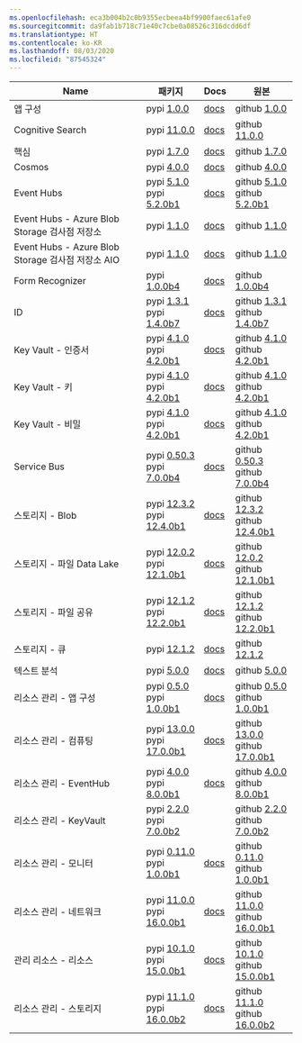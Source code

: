 ```yaml
---
ms.openlocfilehash: eca3b004b2c0b9355ecbeea4bf9900faec61afe0
ms.sourcegitcommit: da9fab1b718c71e40c7cbe0a08526c316dcdd6df
ms.translationtype: HT
ms.contentlocale: ko-KR
ms.lasthandoff: 08/03/2020
ms.locfileid: "87545324"
---
```

| Name | 패키지 | Docs | 원본 |
| ---- | ------- | ---- | ------ |
| 앱 구성 | pypi [1.0.0](https://pypi.org/project/azure-appconfiguration/1.0.0) | [docs](https://docs.microsoft.com/python/api/overview/azure/appconfiguration-readme/) | github [1.0.0](https://github.com/Azure/azure-sdk-for-python/tree/azure-appconfiguration_1.0.0/sdk/appconfiguration/azure-appconfiguration/) |
| Cognitive Search | pypi [11.0.0](https://pypi.org/project/azure-search-documents/11.0.0) | [docs](https://docs.microsoft.com/python/api/overview/azure/search-documents-readme/) | github [11.0.0](https://github.com/Azure/azure-sdk-for-python/tree/azure-search-documents_11.0.0/sdk/search/azure-search-documents/) |
| 핵심 | pypi [1.7.0](https://pypi.org/project/azure-core/1.7.0) | [docs](https://docs.microsoft.com/python/api/overview/azure/core-readme/) | github [1.7.0](https://github.com/Azure/azure-sdk-for-python/tree/azure-core_1.7.0/sdk/core/azure-core/) |
| Cosmos | pypi [4.0.0](https://pypi.org/project/azure-cosmos/4.0.0) | [docs](https://docs.microsoft.com/python/api/overview/azure/cosmos-readme/) | github [4.0.0](https://github.com/Azure/azure-sdk-for-python/tree/azure-cosmos_4.0.0/sdk/cosmos/azure-cosmos/) |
| Event Hubs | pypi [5.1.0](https://pypi.org/project/azure-eventhub/5.1.0)<br>pypi [5.2.0b1](https://pypi.org/project/azure-eventhub/5.2.0b1) | [docs](https://docs.microsoft.com/python/api/overview/azure/eventhub-readme/) | github [5.1.0](https://github.com/Azure/azure-sdk-for-python/tree/azure-eventhub_5.1.0/sdk/eventhub/azure-eventhub/)<br>github [5.2.0b1](https://github.com/Azure/azure-sdk-for-python/tree/azure-eventhub_5.2.0b1/sdk/eventhub/azure-eventhub/) |
| Event Hubs - Azure Blob Storage 검사점 저장소 | pypi [1.1.0](https://pypi.org/project/azure-eventhub-checkpointstoreblob/1.1.0) | [docs](https://docs.microsoft.com/python/api/overview/azure/eventhub-checkpointstoreblob-readme/) | github [1.1.0](https://github.com/Azure/azure-sdk-for-python/tree/azure-eventhub-checkpointstoreblob_1.1.0/sdk/eventhub/azure-eventhub-checkpointstoreblob/) |
| Event Hubs - Azure Blob Storage 검사점 저장소 AIO | pypi [1.1.0](https://pypi.org/project/azure-eventhub-checkpointstoreblob-aio/1.1.0) | [docs](https://docs.microsoft.com/python/api/overview/azure/eventhub-checkpointstoreblob-aio-readme/) | github [1.1.0](https://github.com/Azure/azure-sdk-for-python/tree/azure-eventhub-checkpointstoreblob-aio_1.1.0/sdk/eventhub/azure-eventhub-checkpointstoreblob-aio/) |
| Form Recognizer | pypi [1.0.0b4](https://pypi.org/project/azure-ai-formrecognizer/1.0.0b4) | [docs](https://docs.microsoft.com/python/api/overview/azure/ai-formrecognizer-readme/) | github [1.0.0b4](https://github.com/Azure/azure-sdk-for-python/tree/azure-ai-formrecognizer_1.0.0b4/sdk/formrecognizer/azure-ai-formrecognizer/) |
| ID | pypi [1.3.1](https://pypi.org/project/azure-identity/1.3.1)<br>pypi [1.4.0b7](https://pypi.org/project/azure-identity/1.4.0b7) | [docs](https://docs.microsoft.com/python/api/overview/azure/identity-readme/) | github [1.3.1](https://github.com/Azure/azure-sdk-for-python/tree/azure-identity_1.3.1/sdk/identity/azure-identity/)<br>github [1.4.0b7](https://github.com/Azure/azure-sdk-for-python/tree/azure-identity_1.4.0b7/sdk/identity/azure-identity/) |
| Key Vault - 인증서 | pypi [4.1.0](https://pypi.org/project/azure-keyvault-certificates/4.1.0)<br>pypi [4.2.0b1](https://pypi.org/project/azure-keyvault-certificates/4.2.0b1) | [docs](https://docs.microsoft.com/python/api/overview/azure/keyvault-certificates-readme/) | github [4.1.0](https://github.com/Azure/azure-sdk-for-python/tree/azure-keyvault-certificates_4.1.0/sdk/keyvault/azure-keyvault-certificates/)<br>github [4.2.0b1](https://github.com/Azure/azure-sdk-for-python/tree/azure-keyvault-certificates_4.2.0b1/sdk/keyvault/azure-keyvault-certificates/) |
| Key Vault - 키 | pypi [4.1.0](https://pypi.org/project/azure-keyvault-keys/4.1.0)<br>pypi [4.2.0b1](https://pypi.org/project/azure-keyvault-keys/4.2.0b1) | [docs](https://docs.microsoft.com/python/api/overview/azure/keyvault-keys-readme/) | github [4.1.0](https://github.com/Azure/azure-sdk-for-python/tree/azure-keyvault-keys_4.1.0/sdk/keyvault/azure-keyvault-keys/)<br>github [4.2.0b1](https://github.com/Azure/azure-sdk-for-python/tree/azure-keyvault-keys_4.2.0b1/sdk/keyvault/azure-keyvault-keys/) |
| Key Vault - 비밀 | pypi [4.1.0](https://pypi.org/project/azure-keyvault-secrets/4.1.0)<br>pypi [4.2.0b1](https://pypi.org/project/azure-keyvault-secrets/4.2.0b1) | [docs](https://docs.microsoft.com/python/api/overview/azure/keyvault-secrets-readme/) | github [4.1.0](https://github.com/Azure/azure-sdk-for-python/tree/azure-keyvault-secrets_4.1.0/sdk/keyvault/azure-keyvault-secrets/)<br>github [4.2.0b1](https://github.com/Azure/azure-sdk-for-python/tree/azure-keyvault-secrets_4.2.0b1/sdk/keyvault/azure-keyvault-secrets/) |
| Service Bus | pypi [0.50.3](https://pypi.org/project/azure-servicebus/0.50.3)<br>pypi [7.0.0b4](https://pypi.org/project/azure-servicebus/7.0.0b4) | [docs](https://docs.microsoft.com/python/api/overview/azure/servicebus-readme/) | github [0.50.3](https://github.com/Azure/azure-sdk-for-python/tree/azure-servicebus_0.50.3/sdk/servicebus/azure-servicebus/)<br>github [7.0.0b4](https://github.com/Azure/azure-sdk-for-python/tree/azure-servicebus_7.0.0b4/sdk/servicebus/azure-servicebus/) |
| 스토리지 - Blob | pypi [12.3.2](https://pypi.org/project/azure-storage-blob/12.3.2)<br>pypi [12.4.0b1](https://pypi.org/project/azure-storage-blob/12.4.0b1) | [docs](https://docs.microsoft.com/python/api/overview/azure/storage-blob-readme/) | github [12.3.2](https://github.com/Azure/azure-sdk-for-python/tree/azure-storage-blob_12.3.2/sdk/storage/azure-storage-blob/)<br>github [12.4.0b1](https://github.com/Azure/azure-sdk-for-python/tree/azure-storage-blob_12.4.0b1/sdk/storage/azure-storage-blob/) |
| 스토리지 - 파일 Data Lake | pypi [12.0.2](https://pypi.org/project/azure-storage-file-datalake/12.0.2)<br>pypi [12.1.0b1](https://pypi.org/project/azure-storage-file-datalake/12.1.0b1) | [docs](https://docs.microsoft.com/python/api/overview/azure/storage-file-datalake-readme/) | github [12.0.2](https://github.com/Azure/azure-sdk-for-python/tree/azure-storage-file-datalake_12.0.2/sdk/storage/azure-storage-file-datalake/)<br>github [12.1.0b1](https://github.com/Azure/azure-sdk-for-python/tree/azure-storage-file-datalake_12.1.0b1/sdk/storage/azure-storage-file-datalake/) |
| 스토리지 - 파일 공유 | pypi [12.1.2](https://pypi.org/project/azure-storage-file-share/12.1.2)<br>pypi [12.2.0b1](https://pypi.org/project/azure-storage-file-share/12.2.0b1) | [docs](https://docs.microsoft.com/python/api/overview/azure/storage-file-share-readme/) | github [12.1.2](https://github.com/Azure/azure-sdk-for-python/tree/azure-storage-file-share_12.1.2/sdk/storage/azure-storage-file-share/)<br>github [12.2.0b1](https://github.com/Azure/azure-sdk-for-python/tree/azure-storage-file-share_12.2.0b1/sdk/storage/azure-storage-file-share/) |
| 스토리지 - 큐 | pypi [12.1.2](https://pypi.org/project/azure-storage-queue/12.1.2) | [docs](https://docs.microsoft.com/python/api/overview/azure/storage-queue-readme/) | github [12.1.2](https://github.com/Azure/azure-sdk-for-python/tree/azure-storage-queue_12.1.2/sdk/storage/azure-storage-queue/) |
| 텍스트 분석 | pypi [5.0.0](https://pypi.org/project/azure-ai-textanalytics/5.0.0) | [docs](https://docs.microsoft.com/python/api/overview/azure/ai-textanalytics-readme/) | github [5.0.0](https://github.com/Azure/azure-sdk-for-python/tree/azure-ai-textanalytics_5.0.0/sdk/textanalytics/azure-ai-textanalytics/) |
| 리소스 관리 - 앱 구성 | pypi [0.5.0](https://pypi.org/project/azure-mgmt-appconfiguration/0.5.0)<br>pypi [1.0.0b1](https://pypi.org/project/azure-mgmt-appconfiguration/1.0.0b1) | [docs](https://docs.microsoft.com/python/api/overview/azure/mgmt-appconfiguration-readme/) | github [0.5.0](https://github.com/Azure/azure-sdk-for-python/tree/azure-mgmt-appconfiguration_0.5.0/sdk/appconfiguration/azure-mgmt-appconfiguration/)<br>github [1.0.0b1](https://github.com/Azure/azure-sdk-for-python/tree/azure-mgmt-appconfiguration_1.0.0b1/sdk/appconfiguration/azure-mgmt-appconfiguration/) |
| 리소스 관리 - 컴퓨팅 | pypi [13.0.0](https://pypi.org/project/azure-mgmt-compute/13.0.0)<br>pypi [17.0.0b1](https://pypi.org/project/azure-mgmt-compute/17.0.0b1) | [docs](https://docs.microsoft.com/python/api/overview/azure/mgmt-compute-readme/) | github [13.0.0](https://github.com/Azure/azure-sdk-for-python/tree/azure-mgmt-compute_13.0.0/sdk/compute/azure-mgmt-compute/)<br>github [17.0.0b1](https://github.com/Azure/azure-sdk-for-python/tree/azure-mgmt-compute_17.0.0b1/sdk/compute/azure-mgmt-compute/) |
| 리소스 관리 - EventHub | pypi [4.0.0](https://pypi.org/project/azure-mgmt-eventhub/4.0.0)<br>pypi [8.0.0b1](https://pypi.org/project/azure-mgmt-eventhub/8.0.0b1) | [docs](https://docs.microsoft.com/python/api/overview/azure/mgmt-eventhub-readme/) | github [4.0.0](https://github.com/Azure/azure-sdk-for-python/tree/azure-mgmt-eventhub_4.0.0/sdk/eventhub/azure-mgmt-eventhub/)<br>github [8.0.0b1](https://github.com/Azure/azure-sdk-for-python/tree/azure-mgmt-eventhub_8.0.0b1/sdk/eventhub/azure-mgmt-eventhub/) |
| 리소스 관리 - KeyVault | pypi [2.2.0](https://pypi.org/project/azure-mgmt-keyvault/2.2.0)<br>pypi [7.0.0b2](https://pypi.org/project/azure-mgmt-keyvault/7.0.0b2) |  | github [2.2.0](https://github.com/Azure/azure-sdk-for-python/tree/azure-mgmt-keyvault_2.2.0/sdk/keyvault/azure-mgmt-keyvault/)<br>github [7.0.0b2](https://github.com/Azure/azure-sdk-for-python/tree/azure-mgmt-keyvault_7.0.0b2/sdk/keyvault/azure-mgmt-keyvault/) |
| 리소스 관리 - 모니터 | pypi [0.11.0](https://pypi.org/project/azure-mgmt-monitor/0.11.0)<br>pypi [1.0.0b1](https://pypi.org/project/azure-mgmt-monitor/1.0.0b1) | [docs](https://docs.microsoft.com/python/api/overview/azure/mgmt-monitor-readme/) | github [0.11.0](https://github.com/Azure/azure-sdk-for-python/tree/azure-mgmt-monitor_0.11.0/sdk/monitor/azure-mgmt-monitor/)<br>github [1.0.0b1](https://github.com/Azure/azure-sdk-for-python/tree/azure-mgmt-monitor_1.0.0b1/sdk/monitor/azure-mgmt-monitor/) |
| 리소스 관리 - 네트워크 | pypi [11.0.0](https://pypi.org/project/azure-mgmt-network/11.0.0)<br>pypi [16.0.0b1](https://pypi.org/project/azure-mgmt-network/16.0.0b1) | [docs](https://docs.microsoft.com/python/api/overview/azure/mgmt-network-readme/) | github [11.0.0](https://github.com/Azure/azure-sdk-for-python/tree/azure-mgmt-network_11.0.0/sdk/network/azure-mgmt-network/)<br>github [16.0.0b1](https://github.com/Azure/azure-sdk-for-python/tree/azure-mgmt-network_16.0.0b1/sdk/network/azure-mgmt-network/) |
| 관리 리소스 - 리소스 | pypi [10.1.0](https://pypi.org/project/azure-mgmt-resource/10.1.0)<br>pypi [15.0.0b1](https://pypi.org/project/azure-mgmt-resource/15.0.0b1) | [docs](https://docs.microsoft.com/python/api/overview/azure/mgmt-resource-readme/) | github [10.1.0](https://github.com/Azure/azure-sdk-for-python/tree/azure-mgmt-resource_10.1.0/sdk/resources/azure-mgmt-resource/)<br>github [15.0.0b1](https://github.com/Azure/azure-sdk-for-python/tree/azure-mgmt-resource_15.0.0b1/sdk/resources/azure-mgmt-resource/) |
| 리소스 관리 - 스토리지 | pypi [11.1.0](https://pypi.org/project/azure-mgmt-storage/11.1.0)<br>pypi [16.0.0b2](https://pypi.org/project/azure-mgmt-storage/16.0.0b2) | [docs](https://docs.microsoft.com/python/api/overview/azure/mgmt-storage-readme/) | github [11.1.0](https://github.com/Azure/azure-sdk-for-python/tree/azure-mgmt-storage_11.1.0/sdk/storage/azure-mgmt-storage/)<br>github [16.0.0b2](https://github.com/Azure/azure-sdk-for-python/tree/azure-mgmt-storage_16.0.0b2/sdk/storage/azure-mgmt-storage/) |
